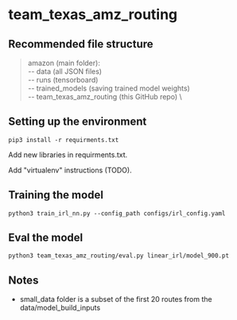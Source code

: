 # team_texas_amz_routing

## Recommended file structure
> amazon (main folder):  \
>      -- data (all JSON files) \
>      -- runs (tensorboard) \
>      -- trained_models (saving trained model weights) \
>      -- team_texas_amz_routing (this GitHub repo) \


## Setting up the environment
`pip3 install -r requirments.txt`

Add new libraries in requirments.txt.

Add "virtualenv" instructions (TODO).


## Training the model

`python3 train_irl_nn.py --config_path configs/irl_config.yaml`


## Eval the model

`python3 team_texas_amz_routing/eval.py linear_irl/model_900.pt`

## Notes
- small_data folder is a subset of the first 20 routes from the data/model_build_inputs
